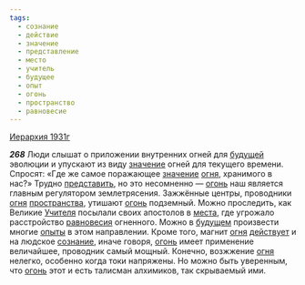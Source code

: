 ```yaml
---
tags:
  - сознание
  - действие
  - значение
  - представление
  - место
  - учитель
  - будущее
  - опыт
  - огонь
  - пространство
  - равновесие
---
```


[Иерархия 1931г](/agni/1931)

___268___
Люди слышат о приложении внутренних огней для [будущей](/tag/#будущее) эволюции и упускают из виду [значение](/tag/#значение) огней для текущего времени. Спросят: «Где же самое поражающее [значение](/tag/#значение) [огня](/tag/#[огонь](/tag/#огонь)), хранимого в нас?» Трудно [представить](/tag/#представление), но это несомненно — [огонь](/tag/#огонь) наш является главным регулятором землетрясения. Зажжённые центры, проводники [огня](/tag/#[огонь](/tag/#огонь)) [пространства](/tag/#пространство), утишают [огонь](/tag/#огонь) подземный. Можно проследить, как Великие [Учителя](/tag/#учитель) посылали своих апостолов в [места](/tag/#место), где угрожало расстройство [равновесия](/tag/#равновесие) огненного. Можно в [будущем](/tag/#будущее) произвести многие [опыты](/tag/#опыт) в этом направлении. Кроме того, магнит [огня](/tag/#[огонь](/tag/#огонь)) [действует](/tag/#действие) и на людское [сознание](/tag/#сознание), иначе говоря, [огонь](/tag/#огонь) имеет применение величайшее, проводник самый мощный. Конечно, возжжение [огня](/tag/#[огонь](/tag/#огонь)) нелегко, особенно когда токи напряжены. Но можно быть уверенным, что [огонь](/tag/#огонь) этот и есть талисман алхимиков, так скрываемый ими.   

